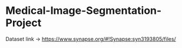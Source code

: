 # Medical-Image-Segmentation-Project

Dataset link -> https://www.synapse.org/#!Synapse:syn3193805/files/ 
